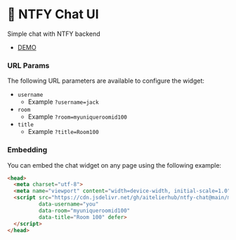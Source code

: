 # 💬 NTFY Chat UI

Simple chat with NTFY backend

- [DEMO](https://aitelierhub.github.io/ntfy-chat/)


### URL Params
The following URL parameters are available to configure the widget:

- `username`
  * Example `?username=jack`
- `room`
  * Example `?room=myuniqueroomid100`
- `title`
  * Example `?title=Room100`


### Embedding
You can embed the chat widget on any page using the following example:

```html
<head>
  <meta charset="utf-8">
  <meta name="viewport" content="width=device-width, initial-scale=1.0">
  <script src="https://cdn.jsdelivr.net/gh/aitelierhub/ntfy-chat@main/minichat.js"
          data-username="you"
          data-room="myuniqueroomid100"
          data-title="Room 100" defer>
  </script>
</head>
```
